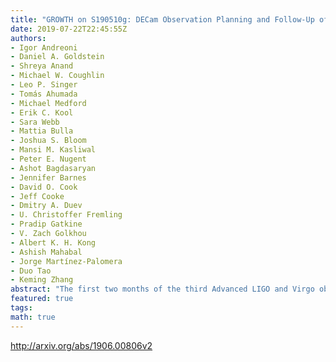 ```yaml
---
title: "GROWTH on S190510g: DECam Observation Planning and Follow-Up of a   Distant Binary Neutron Star Merger Candidate"
date: 2019-07-22T22:45:55Z
authors:
- Igor Andreoni
- Daniel A. Goldstein
- Shreya Anand
- Michael W. Coughlin
- Leo P. Singer
- Tomás Ahumada
- Michael Medford
- Erik C. Kool
- Sara Webb
- Mattia Bulla
- Joshua S. Bloom
- Mansi M. Kasliwal
- Peter E. Nugent
- Ashot Bagdasaryan
- Jennifer Barnes
- David O. Cook
- Jeff Cooke
- Dmitry A. Duev
- U. Christoffer Fremling
- Pradip Gatkine
- V. Zach Golkhou
- Albert K. H. Kong
- Ashish Mahabal
- Jorge Martínez-Palomera
- Duo Tao
- Keming Zhang
abstract: "The first two months of the third Advanced LIGO and Virgo observing run (2019 April-May) showed that distant gravitational wave (GW) events can now be readily detected. Three candidate mergers containing neutron stars (NS) were reported in a span of 15 days, all likely located more than 100 Mpc away. However, distant events such as the three new NS mergers are likely to be coarsely localized, which highlights the importance of facilities and scheduling systems that enable deep observations over hundreds to thousands of square degrees to detect the electromagnetic counterparts. On 2019-05-10 02:59:39.292 UT the GW candidate S190510g was discovered and initially classified as a BNS merger with 98% probability. The GW event was localized within an area of 3462 deg2, later refined to 1166 deg2 (90%) at a distance of 227 +- 92 Mpc. We triggered Target of Opportunity observations with the Dark Energy Camera (DECam), a wide-field optical imager mounted at the prime focus of the 4m Blanco Telescope at CTIO in Chile. This Letter describes our DECam observations and our real-time analysis results, focusing in particular on the design and implementation of the observing strategy. Within 24 hours of the merger time, we observed 65% of the total enclosed probability of the final skymap with an observing efficiency of 94%. We identified and publicly announced 13 candidate counterparts. S190510g was re-classified 1.7 days after the merger, after our observations were completed, with a  arcsecbinary neutron star merger arcsec probability reduced from 98% to 42% in favor of a  arcsecterrestrial arcsec classification."
featured: true
tags:
math: true
---
```

http://arxiv.org/abs/1906.00806v2
